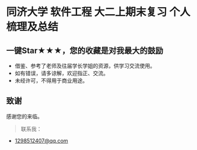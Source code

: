 # 同济大学 软件工程 大二上期末复习 个人梳理及总结

## 一键Star★★★，您的收藏是对我最大的鼓励
* 借鉴、参考了老师及往届学长学姐的资源，供学习交流使用。
* 如有错误，请多谅解，欢迎指正、交流。
* 未经许可，不得用于商业用途。

## 致谢
感谢您的来临。
> 联系我：
* 1298512407@qq.com
